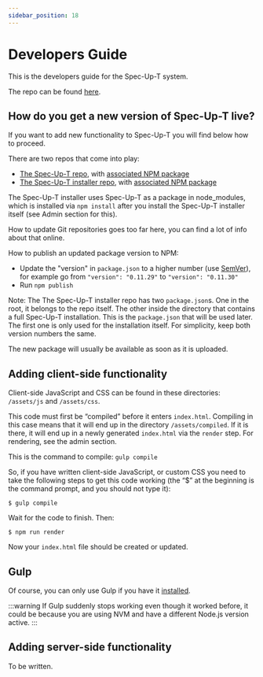 ```yaml
---
sidebar_position: 18
---
```


# Developers Guide

This is the developers guide for the Spec-Up-T system.

The repo can be found [here](https://github.com/blockchainbird/spec-up-t).

## How do you get a new version of Spec-Up-T live?

If you want to add new functionality to Spec-Up-T you will find below how to proceed.

There are two repos that come into play:

- [The Spec-Up-T repo](https://github.com/blockchainbird/spec-up-t), with [associated NPM package](https://www.npmjs.com/package/spec-up-t)
- [The Spec-Up-T installer repo](https://github.com/blockchainbird/spec-up-t-starter-pack), with [associated NPM package](https://www.npmjs.com/package/create-spec-up-t)

The Spec-Up-T installer uses Spec-Up-T as a package in node_modules, which is installed via `npm install` after you install the Spec-Up-T installer itself (see Admin section for this).

How to update Git repositories goes too far here, you can find a lot of info about that online.

How to publish an updated package version to NPM:

- Update the "version" in `package.json` to a higher number (use [SemVer](https://semver.org/)), for example go from
  `"version": "0.11.29"` to `"version": "0.11.30"`
- Run `npm publish`

Note: The The Spec-Up-T installer repo has two `package.json`s. One in the root, it belongs to the repo itself. The other inside the directory that contains a full Spec-Up-T installation. This is the `package.json` that will be used later. The first one is only used for the installation itself. For simplicity, keep both version numbers the same.

The new package will usually be available as soon as it is uploaded.


## Adding client-side functionality

Client-side JavaScript and CSS can be found in these directories: `/assets/js` and `/assets/css`. 

This code must first be “compiled” before it enters `index.html`. Compiling in this case means that it will end up in the directory `/assets/compiled`. If it is there, it will end up in a newly generated `index.html` via the `render` step. For rendering, see the admin section.

This is the command to compile: `gulp compile`

So, if you have written client-side JavaScript, or custom CSS you need to take the following steps to get this code working (the “$” at the beginning is the command prompt, and you should not type it):


```
$ gulp compile
```

Wait for the code to finish. Then:

```
$ npm run render
```
Now your `index.html` file should be created or updated.

## Gulp

Of course, you can only use Gulp if you have it [installed](https://gulpjs.com/docs/en/getting-started/quick-start).

:::warning
If Gulp suddenly stops working even though it worked before, it could be because you are using NVM and have a different Node.js version active.
:::

## Adding server-side functionality

To be written.


